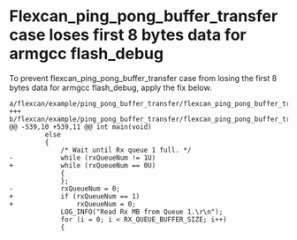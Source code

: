 # Flexcan\_ping\_pong\_buffer\_transfer case loses first 8 bytes data for armgcc flash\_debug 

To prevent flexcan\_ping\_pong\_buffer\_transfer case from losing the first 8 bytes data for armgcc flash\_debug, apply the fix below.

```
a/flexcan/example/ping_pong_buffer_transfer/flexcan_ping_pong_buffer_transfer.c
+++ b/flexcan/example/ping_pong_buffer_transfer/flexcan_ping_pong_buffer_transfer.c
@@ -539,10 +539,11 @@ int main(void)
         else
         {
             /* Wait until Rx queue 1 full. */
-            while (rxQueueNum != 1U)
+            while (rxQueueNum == 0U)
             {
             };
-            rxQueueNum = 0;
+            if (rxQueueNum == 1)
+                rxQueueNum = 0;
             LOG_INFO("Read Rx MB from Queue 1.\r\n");
             for (i = 0; i < RX_QUEUE_BUFFER_SIZE; i++)
             {
```


